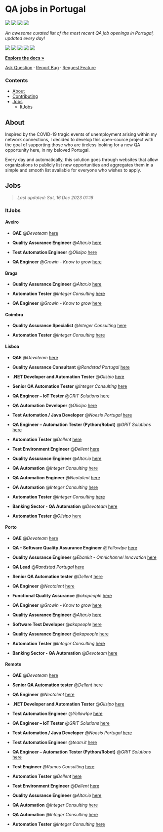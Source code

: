 QA jobs in Portugal
========================

![](https://img.shields.io/static/v1?label=%F0%9F%8C%9F&message=If%20Useful&color=BC4E99)
[![](https://img.shields.io/github/stars/sergiomartins8/qa-jobs-in-portugal)](https://github.com/sergiomartins8/qa-jobs-in-portugal/stargazers)
[![](https://img.shields.io/github/forks/sergiomartins8/qa-jobs-in-portugal)](https://github.com/sergiomartins8/qa-jobs-in-portugal/network/members)
[![](https://img.shields.io/badge/-sergiomartins8-blue?logo=Linkedin&logoColor=white)](https://www.linkedin.com/in/sergiomartins8/)

_An awesome curated list of the most recent QA job openings in Portugal, updated every day!_

[![](https://img.shields.io/github/v/release/sergiomartins8/qa-jobs-in-portugal)](https://github.com/sergiomartins8/qa-jobs-in-portugal/releases)
[![](https://github.com/sergiomartins8/qa-jobs-in-portugal/workflows/release/badge.svg)](https://github.com/sergiomartins8/qa-jobs-in-portugal/actions?query=workflow%3Arelease)
[![](https://img.shields.io/github/issues/sergiomartins8/qa-jobs-in-portugal)](https://github.com/sergiomartins8/qa-jobs-in-portugal/issues)
[![](https://img.shields.io/github/contributors/sergiomartins8/qa-jobs-in-portugal)](https://github.com/sergiomartins8/qa-jobs-in-portugal/graphs/contributors)
[![](https://img.shields.io/github/license/sergiomartins8/qa-jobs-in-portugal)](https://github.com/sergiomartins8/qa-jobs-in-portugal/blob/master/LICENSE)

**[Explore the docs »](https://github.com/sergiomartins8/qa-jobs-in-portugal/blob/master/docs/DOCUMENTATION.md)**

[Ask Question](https://github.com/sergiomartins8/qa-jobs-in-portugal/issues) 
·
[Report Bug](https://github.com/sergiomartins8/qa-jobs-in-portugal/issues)
·
[Request Feature](https://github.com/sergiomartins8/qa-jobs-in-portugal/issues)

### Contents
* [About](#about)
* [Contributing](https://github.com/sergiomartins8/qa-jobs-in-portugal/blob/master/docs/CONTRIBUTING.md)
* [Jobs](#jobs)
  * [ItJobs](#itjobs)

## About
Inspired by the COVID-19 tragic events of unemployment arising within my network connections, I decided to develop this open-source project with the goal of supporting those who are tireless looking for a new QA opportunity here, in my beloved Portugal.

Every day and automatically, this solution goes through websites that allow organizations to publicly list new opportunities and aggregates them in a simple and smooth list available for everyone who wishes to apply.

Jobs
---------

> _Last updated: Sat, 16 Dec 2023 01:16_

### ItJobs

#### Aveiro

- **QAE** @_Devoteam_ [here](https://www.itjobs.pt/oferta/474303/qae)


- **Quality Assurance Engineer** @_Altar.io_ [here](https://www.itjobs.pt/oferta/475817/quality-assurance-engineer)


- **Test Automation Engineer** @_Olisipo_ [here](https://www.itjobs.pt/oferta/473940/test-automation-engineer)


- **QA Engineer** @_Growin - Know to grow_ [here](https://www.itjobs.pt/oferta/475240/qa-engineer)

#### Braga

- **Quality Assurance Engineer** @_Altar.io_ [here](https://www.itjobs.pt/oferta/475817/quality-assurance-engineer)


- **Automation Tester** @_Integer Consulting_ [here](https://www.itjobs.pt/oferta/474284/automation-tester)


- **QA Engineer** @_Growin - Know to grow_ [here](https://www.itjobs.pt/oferta/475240/qa-engineer)

#### Coimbra

- **Quality Assurance Specialist** @_Integer Consulting_ [here](https://www.itjobs.pt/oferta/475589/quality-assurance-specialist)


- **Automation Tester** @_Integer Consulting_ [here](https://www.itjobs.pt/oferta/474284/automation-tester)

#### Lisboa

- **QAE** @_Devoteam_ [here](https://www.itjobs.pt/oferta/474303/qae)


- **Quality Assurance Consultant** @_Randstad Portugal_ [here](https://www.itjobs.pt/oferta/475223/qualtiy-assurance-consultant)


- **.NET Developer and Automation Tester** @_Olisipo_ [here](https://www.itjobs.pt/oferta/474097/net-developer-and-automation-tester)


- **Senior QA Automation Tester** @_Integer Consulting_ [here](https://www.itjobs.pt/oferta/474179/senior-qa-automation-tester)


- **QA Engineer – IoT Tester** @_GRiT Solutions_ [here](https://www.itjobs.pt/oferta/475744/qa-engineer-iot-tester)


- **QA Automation Developer** @_Olisipo_ [here](https://www.itjobs.pt/oferta/473948/qa-automation-developer)


- **Test Automation / Java Developer** @_Noesis Portugal_ [here](https://www.itjobs.pt/oferta/475365/test-automation-java-developer)


- **QA Engineer – Automation Tester (Python/Robot)** @_GRiT Solutions_ [here](https://www.itjobs.pt/oferta/475054/qa-engineer-automation-tester-python-robot)


- **Automation Tester** @_Dellent_ [here](https://www.itjobs.pt/oferta/474423/automation-tester)


- **Test Environment Engineer** @_Dellent_ [here](https://www.itjobs.pt/oferta/475043/test-environment-engineer)


- **Quality Assurance Engineer** @_Altar.io_ [here](https://www.itjobs.pt/oferta/475817/quality-assurance-engineer)


- **QA Automation** @_Integer Consulting_ [here](https://www.itjobs.pt/oferta/474808/qa-automation)


- **QA Automation Engineer** @_Neotalent_ [here](https://www.itjobs.pt/oferta/474474/qa-automation-engineer)


- **QA Automation** @_Integer Consulting_ [here](https://www.itjobs.pt/oferta/474946/qa-automation)


- **Automation Tester** @_Integer Consulting_ [here](https://www.itjobs.pt/oferta/474284/automation-tester)


- **Banking Sector - QA Automation** @_Devoteam_ [here](https://www.itjobs.pt/oferta/475678/banking-sector-qa-automation)


- **Automation Tester** @_Olisipo_ [here](https://www.itjobs.pt/oferta/473815/automation-tester)

#### Porto

- **QAE** @_Devoteam_ [here](https://www.itjobs.pt/oferta/474303/qae)


- **QA - Software Quality Assurance Engineer** @_YellowIpe_ [here](https://www.itjobs.pt/oferta/475124/qa-software-quality-assurance-engineer)


- **Quality Assurance Engineer** @_Ebankit - Omnichannel Innovation_ [here](https://www.itjobs.pt/oferta/475160/quality-assurance-engineer)


- **QA Lead** @_Randstad Portugal_ [here](https://www.itjobs.pt/oferta/475148/qa-lead)


- **Senior QA Automation tester** @_Dellent_ [here](https://www.itjobs.pt/oferta/474881/senior-qa-automation-tester)


- **QA Engineer** @_Neotalent_ [here](https://www.itjobs.pt/oferta/473970/qa-engineer)


- **Functional Quality Assurance** @_akapeople_ [here](https://www.itjobs.pt/oferta/475916/functional-quality-assurance-m-f)


- **QA Engineer** @_Growin - Know to grow_ [here](https://www.itjobs.pt/oferta/475240/qa-engineer)


- **Quality Assurance Engineer** @_Altar.io_ [here](https://www.itjobs.pt/oferta/475817/quality-assurance-engineer)


- **Software Test Developer** @_akapeople_ [here](https://www.itjobs.pt/oferta/475433/software-test-developer)


- **Quality Assurance Engineer** @_akapeople_ [here](https://www.itjobs.pt/oferta/475600/quality-assurance-engineer)


- **Automation Tester** @_Integer Consulting_ [here](https://www.itjobs.pt/oferta/474284/automation-tester)


- **Banking Sector - QA Automation** @_Devoteam_ [here](https://www.itjobs.pt/oferta/475678/banking-sector-qa-automation)

#### Remote

- **QAE** @_Devoteam_ [here](https://www.itjobs.pt/oferta/474303/qae)


- **Senior QA Automation tester** @_Dellent_ [here](https://www.itjobs.pt/oferta/474881/senior-qa-automation-tester)


- **QA Engineer** @_Neotalent_ [here](https://www.itjobs.pt/oferta/473970/qa-engineer)


- **.NET Developer and Automation Tester** @_Olisipo_ [here](https://www.itjobs.pt/oferta/474097/net-developer-and-automation-tester)


- **Test Automation Engineer** @_YellowIpe_ [here](https://www.itjobs.pt/oferta/475808/test-automation-engineer-qa-automation104-399)


- **QA Engineer – IoT Tester** @_GRiT Solutions_ [here](https://www.itjobs.pt/oferta/475744/qa-engineer-iot-tester)


- **Test Automation / Java Developer** @_Noesis Portugal_ [here](https://www.itjobs.pt/oferta/475365/test-automation-java-developer)


- **Test Automation Engineer** @_team.it_ [here](https://www.itjobs.pt/oferta/475607/test-automation-engineer)


- **QA Engineer – Automation Tester (Python/Robot)** @_GRiT Solutions_ [here](https://www.itjobs.pt/oferta/475054/qa-engineer-automation-tester-python-robot)


- **Test Engineer** @_Rumos Consulting_ [here](https://www.itjobs.pt/oferta/474999/test-engineer)


- **Automation Tester** @_Dellent_ [here](https://www.itjobs.pt/oferta/474423/automation-tester)


- **Test Environment Engineer** @_Dellent_ [here](https://www.itjobs.pt/oferta/475043/test-environment-engineer)


- **Quality Assurance Engineer** @_Altar.io_ [here](https://www.itjobs.pt/oferta/475817/quality-assurance-engineer)


- **QA Automation** @_Integer Consulting_ [here](https://www.itjobs.pt/oferta/474808/qa-automation)


- **QA Automation** @_Integer Consulting_ [here](https://www.itjobs.pt/oferta/474946/qa-automation)


- **Automation Tester** @_Integer Consulting_ [here](https://www.itjobs.pt/oferta/474284/automation-tester)

